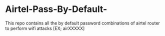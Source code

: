 # Airtel-Pass-By-Default-
This repo contains all the by default password combinations of airtel router to perform wifi attacks [EX; airXXXXX]
